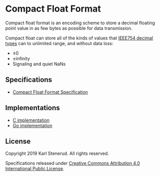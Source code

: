 Compact Float Format
====================

Compact float format is an encoding scheme to store a decimal floating point value in as few bytes as possible for data transmission.

Compact float can store all of the kinds of values that [IEEE754 decimal types](https://en.wikipedia.org/wiki/IEEE_754) can to unlimited range, and without data loss:

* ±0
* ±infinity
* Signaling and quiet NaNs



Specifications
--------------

* [Compact Float Format Specification](compact-float-specification.md)



Implementations
---------------

* [C implementation](https://github.com/kstenerud/c-compact-float)
* [Go implementation](https://github.com/kstenerud/go-compact-float)



License
-------

Copyright 2019 Karl Stenerud. All rights reserved.

Specifications released under [Creative Commons Attribution 4.0 International Public License](LICENSE.md).
